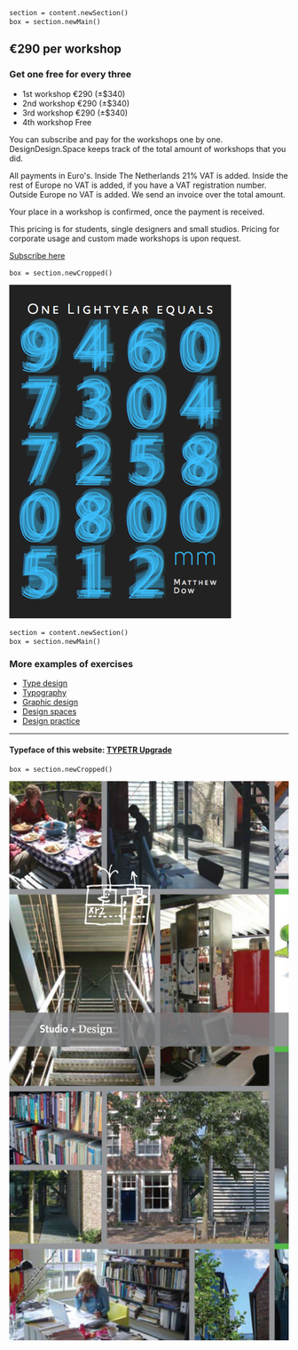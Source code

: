 


~~~
section = content.newSection()
box = section.newMain()
~~~
## €290 per workshop

### Get one free for every three

* 1<span class="sup">st</span> workshop €290 (±$340)
* 2<span class="sup">nd</span> workshop €290 (±$340)
* 3<span class="sup">rd</span> workshop €290 (±$340)
* 4<span class="sup">th</span> workshop Free

You can subscribe and pay for the workshops one by one. DesignDesign.Space keeps track of the total amount of workshops that you did. 

All payments in Euro's.
Inside The Netherlands 21% VAT is added.
Inside the rest of Europe no VAT is added, if you have a VAT registration number.
Outside Europe no VAT is added.
We send an invoice over the total amount.

Your place in a workshop is confirmed, once the payment is received.

This pricing is for students, single designers and small studios. Pricing for corporate usage and custom made workshops is upon request.

<a href="https://docs.google.com/forms/d/1vLKGROUx03Sm3QGWEwuP1f7Uo1v4qQCmG1FlaxOT88A" target="external">Subscribe here</a>

~~~
box = section.newCropped()
~~~
![cover y=top](images/bookCoverPages2_1.png)




~~~
section = content.newSection()
box = section.newMain()
~~~

### More examples of exercises

* [Type design](studies-type_design.html)
* [Typography](studies-typography.html)
* [Graphic design](studies-graphic_design.html)
* [Design spaces](studies-design_spaces.html)
* [Design practice](studies-design_practice.html)

---

#### Typeface of this website: <a href="http://upgrade.typenetwork.com" target="external">TYPETR Upgrade</a>

~~~
box = section.newCropped()
~~~

![w=100% y=top](images/BK-Studio-Design.png)

